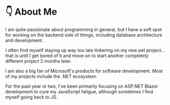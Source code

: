 <h1>👇 About Me</h1>

I am quite passionate about programming in general, but I have a soft spot for working on the backend side of things, including database architecture and development. 

I often find myself staying up way too late tinkering on my new pet project... that is until I get bored of it and move on to start another completely different project 2 months later.

I am also a big fan of Microsoft's products for software development. Most of my projects include the .NET ecosystem.

For the past year or two, I've been primarily focusing on ASP.NET Blazor development to cure my JavaScript fatigue, although sometimes I find myself going back to JS. 
